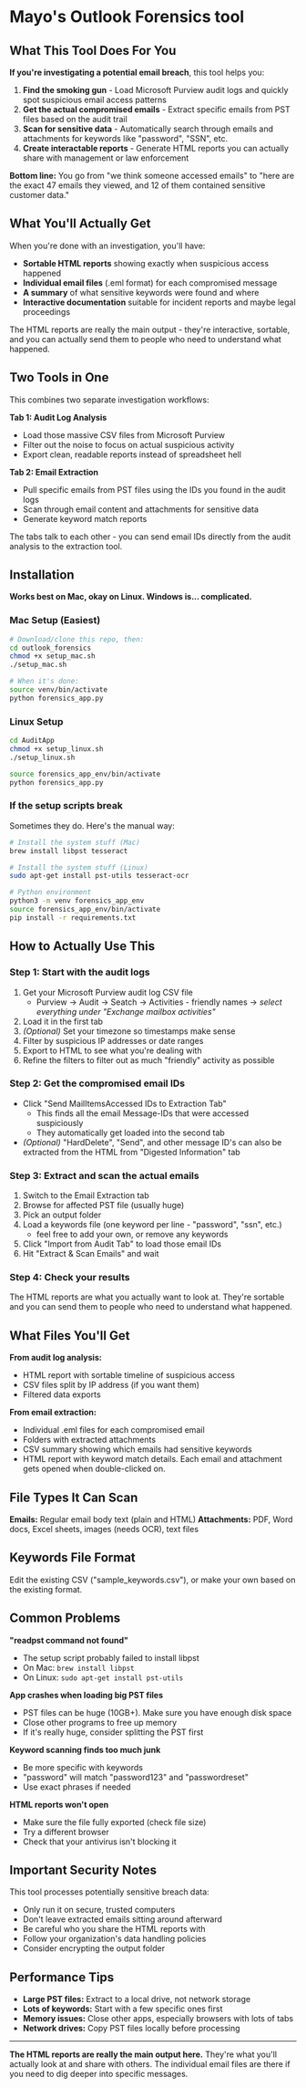 # Mayo's Outlook Forensics tool

## What This Tool Does For You

**If you're investigating a potential email breach**, this tool helps you:

1. **Find the smoking gun** - Load Microsoft Purview audit logs and quickly spot suspicious email access patterns
2. **Get the actual compromised emails** - Extract specific emails from PST files based on the audit trail
3. **Scan for sensitive data** - Automatically search through emails and attachments for keywords like "password", "SSN", etc.
4. **Create interactable reports** - Generate HTML reports you can actually share with management or law enforcement

**Bottom line:** You go from "we think someone accessed emails" to "here are the exact 47 emails they viewed, and 12 of them contained sensitive customer data."

## What You'll Actually Get

When you're done with an investigation, you'll have:
- **Sortable HTML reports** showing exactly when suspicious access happened
- **Individual email files** (.eml format) for each compromised message  
- **A summary** of what sensitive keywords were found and where
- **Interactive documentation** suitable for incident reports and maybe legal proceedings

The HTML reports are really the main output - they're interactive, sortable, and you can actually send them to people who need to understand what happened.

## Two Tools in One

This combines two separate investigation workflows:

**Tab 1: Audit Log Analysis**
- Load those massive CSV files from Microsoft Purview
- Filter out the noise to focus on actual suspicious activity
- Export clean, readable reports instead of spreadsheet hell

**Tab 2: Email Extraction** 
- Pull specific emails from PST files using the IDs you found in the audit logs
- Scan through email content and attachments for sensitive data
- Generate keyword match reports

The tabs talk to each other - you can send email IDs directly from the audit analysis to the extraction tool.

## Installation

**Works best on Mac, okay on Linux. Windows is... complicated.**

### Mac Setup (Easiest)
```bash
# Download/clone this repo, then:
cd outlook_forensics
chmod +x setup_mac.sh
./setup_mac.sh

# When it's done:
source venv/bin/activate
python forensics_app.py
```

### Linux Setup
```bash
cd AuditApp
chmod +x setup_linux.sh
./setup_linux.sh

source forensics_app_env/bin/activate
python forensics_app.py
```

### If the setup scripts break
Sometimes they do. Here's the manual way:

```bash
# Install the system stuff (Mac)
brew install libpst tesseract

# Install the system stuff (Linux)
sudo apt-get install pst-utils tesseract-ocr

# Python environment
python3 -m venv forensics_app_env
source forensics_app_env/bin/activate
pip install -r requirements.txt
```

## How to Actually Use This

### Step 1: Start with the audit logs
1. Get your Microsoft Purview audit log CSV file
     * Purview -> Audit -> Seatch -> Activities - friendly names -> *select everything under "Exchange mailbox activities"* 
2. Load it in the first tab
3. *(Optional)* Set your timezone so timestamps make sense
4. Filter by suspicious IP addresses or date ranges
5. Export to HTML to see what you're dealing with 
6. Refine the filters to filter out as much "friendly" activity as possible

### Step 2: Get the compromised email IDs
- Click "Send MailItemsAccessed IDs to Extraction Tab" 
    - This finds all the email Message-IDs that were accessed suspiciously
    - They automatically get loaded into the second tab
- *(Optional)* "HardDelete", "Send", and other message ID's can also be extracted from the HTML from "Digested Information" tab

### Step 3: Extract and scan the actual emails
1. Switch to the Email Extraction tab
2. Browse for affected PST file (usually huge)
3. Pick an output folder
4. Load a keywords file (one keyword per line - "password", "ssn", etc.)
    * feel free to add your own, or remove any keywords
5. Click "Import from Audit Tab" to load those email IDs
6. Hit "Extract & Scan Emails" and wait

### Step 4: Check your results
The HTML reports are what you actually want to look at. They're sortable and you can send them to people who need to understand what happened.

## What Files You'll Get

**From audit log analysis:**
- HTML report with sortable timeline of suspicious access
- CSV files split by IP address (if you want them)
- Filtered data exports

**From email extraction:**
- Individual .eml files for each compromised email
- Folders with extracted attachments 
- CSV summary showing which emails had sensitive keywords
- HTML report with keyword match details. Each email and attachment gets opened when double-clicked on.

## File Types It Can Scan

**Emails:** Regular email body text (plain and HTML)
**Attachments:** PDF, Word docs, Excel sheets, images (needs OCR), text files

## Keywords File Format

Edit the existing CSV ("sample_keywords.csv"), or make your own based on the existing format.

## Common Problems

**"readpst command not found"**
- The setup script probably failed to install libpst
- On Mac: `brew install libpst`
- On Linux: `sudo apt-get install pst-utils`

**App crashes when loading big PST files**
- PST files can be huge (10GB+). Make sure you have enough disk space
- Close other programs to free up memory
- If it's really huge, consider splitting the PST first

**Keyword scanning finds too much junk**
- Be more specific with keywords
- "password" will match "password123" and "passwordreset" 
- Use exact phrases if needed

**HTML reports won't open**
- Make sure the file fully exported (check file size)
- Try a different browser
- Check that your antivirus isn't blocking it

## Important Security Notes

This tool processes potentially sensitive breach data:
- Only run it on secure, trusted computers
- Don't leave extracted emails sitting around afterward
- Be careful who you share the HTML reports with
- Follow your organization's data handling policies
- Consider encrypting the output folder

## Performance Tips

- **Large PST files:** Extract to a local drive, not network storage
- **Lots of keywords:** Start with a few specific ones first
- **Memory issues:** Close other apps, especially browsers with lots of tabs
- **Network drives:** Copy PST files locally before processing

---

**The HTML reports are really the main output here.** They're what you'll actually look at and share with others. The individual email files are there if you need to dig deeper into specific messages.
